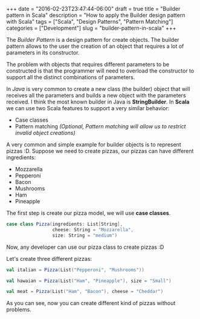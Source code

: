 +++
date = "2016-02-23T23:47:44-06:00"
draft = true
title = "Builder pattern in Scala"
description = "How to apply the Builder design pattern with Scala"
tags = ["Scala", "Design Patterns", "Pattern Matching"]
categories = ["Development"]
slug = "builder-pattern-in-scala"
+++

The *Builder Pattern* is a design pattern for create objects. The builder pattern allows to the user the creation of an object that requires a lot of parameters in its constructor.

The problem with objects that requires different parameters to be constructed is that the programmer will need to overload the constructor to support all the distinct combinations of parameters.

In *Java* is very common to create a new class (the builder) object that will receives all the parameters and builds a new object with the parameters received. I think the most known builder in Java is **StringBuilder**. In **Scala** we can use two Scala features to support a very similar behavior:

* Case classes
* Pattern matching *(Optional, Pattern matching will allow us to restrict invalid object creations)*

A very common and simple example for builder objects is to represent pizzas :D. Suppose we need to create pizzas, our pizzas can have different ingredients:

* Mozzarella
* Pepperoni
* Bacon
* Mushrooms
* Ham
* Pineapple

The first step is create our pizza model, we will use **case classes**.

``` Scala
case class Pizza(ingredients: List[String],
                 cheese: String = "Mozzarella",
                 size: String = "medium")
```

Now, any developer can use our pizza class to create pizzas :D

Let's create three different pizzas:
``` Scala
val italian = Pizza(List("Pepperoni", "Mushrooms"))

val hawaian = Pizza(List("Ham", "Pineapple"), size = "Small")

val meat = Pizza(List("Ham", "Bacon"), cheese = "Cheddar")
```

As you can see, now you can create different kind of pizzas without problems.
